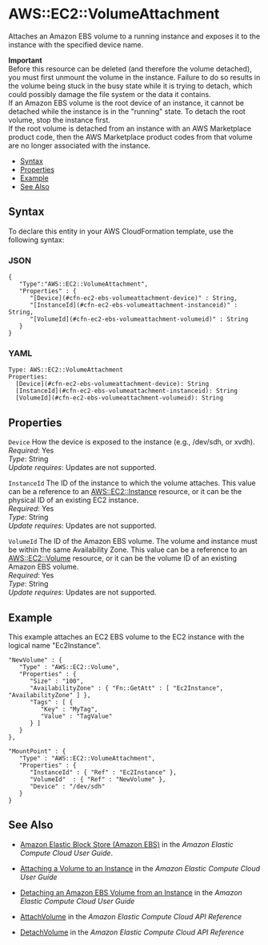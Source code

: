 # AWS::EC2::VolumeAttachment<a name="aws-properties-ec2-ebs-volumeattachment"></a>

Attaches an Amazon EBS volume to a running instance and exposes it to the instance with the specified device name\.

**Important**  
Before this resource can be deleted \(and therefore the volume detached\), you must first unmount the volume in the instance\. Failure to do so results in the volume being stuck in the busy state while it is trying to detach, which could possibly damage the file system or the data it contains\.  
If an Amazon EBS volume is the root device of an instance, it cannot be detached while the instance is in the "running" state\. To detach the root volume, stop the instance first\.  
If the root volume is detached from an instance with an AWS Marketplace product code, then the AWS Marketplace product codes from that volume are no longer associated with the instance\.


+ [Syntax](#aws-resource-ec2-volumeattachment-syntax)
+ [Properties](#w3ab2c21c10d465c11)
+ [Example](#w3ab2c21c10d465c13)
+ [See Also](#w3ab2c21c10d465c15)

## Syntax<a name="aws-resource-ec2-volumeattachment-syntax"></a>

To declare this entity in your AWS CloudFormation template, use the following syntax:

### JSON<a name="aws-resource-ec2-volumeattachment-syntax.json"></a>

```
{
   "Type":"AWS::EC2::VolumeAttachment",
   "Properties" : {
      "[Device](#cfn-ec2-ebs-volumeattachment-device)" : String,
      "[InstanceId](#cfn-ec2-ebs-volumeattachment-instanceid)" : String,
      "[VolumeId](#cfn-ec2-ebs-volumeattachment-volumeid)" : String
   }
}
```

### YAML<a name="aws-resource-ec2-volumeattachment-syntax.yaml"></a>

```
Type: AWS::EC2::VolumeAttachment
Properties:
  [Device](#cfn-ec2-ebs-volumeattachment-device): String
  [InstanceId](#cfn-ec2-ebs-volumeattachment-instanceid): String
  [VolumeId](#cfn-ec2-ebs-volumeattachment-volumeid): String
```

## Properties<a name="w3ab2c21c10d465c11"></a>

`Device`  <a name="cfn-ec2-ebs-volumeattachment-device"></a>
How the device is exposed to the instance \(e\.g\., /dev/sdh, or xvdh\)\.  
*Required*: Yes  
*Type*: String  
*Update requires*: Updates are not supported\.

`InstanceId`  <a name="cfn-ec2-ebs-volumeattachment-instanceid"></a>
The ID of the instance to which the volume attaches\. This value can be a reference to an [AWS::EC2::Instance](aws-properties-ec2-instance.md) resource, or it can be the physical ID of an existing EC2 instance\.  
*Required*: Yes  
*Type*: String  
*Update requires*: Updates are not supported\.

`VolumeId`  <a name="cfn-ec2-ebs-volumeattachment-volumeid"></a>
The ID of the Amazon EBS volume\. The volume and instance must be within the same Availability Zone\. This value can be a reference to an [AWS::EC2::Volume](aws-properties-ec2-ebs-volume.md) resource, or it can be the volume ID of an existing Amazon EBS volume\.  
*Required*: Yes  
*Type*: String  
*Update requires*: Updates are not supported\.

## Example<a name="w3ab2c21c10d465c13"></a>

This example attaches an EC2 EBS volume to the EC2 instance with the logical name "Ec2Instance"\.

```
"NewVolume" : {
   "Type" : "AWS::EC2::Volume",
   "Properties" : {
      "Size" : "100",
      "AvailabilityZone" : { "Fn::GetAtt" : [ "Ec2Instance", "AvailabilityZone" ] },
      "Tags" : [ {
         "Key" : "MyTag",
         "Value" : "TagValue"
      } ]
   }
},

"MountPoint" : {
   "Type" : "AWS::EC2::VolumeAttachment",
   "Properties" : {
      "InstanceId" : { "Ref" : "Ec2Instance" },
      "VolumeId"  : { "Ref" : "NewVolume" },
      "Device" : "/dev/sdh"
   }
}
```

## See Also<a name="w3ab2c21c10d465c15"></a>

+ [Amazon Elastic Block Store \(Amazon EBS\)](http://docs.aws.amazon.com/AWSEC2/latest/UserGuide/AmazonEBS.html) in the *Amazon Elastic Compute Cloud User Guide*\.

+ [Attaching a Volume to an Instance](http://docs.aws.amazon.com/AWSEC2/latest/UserGuide/ebs-attaching-volume.html) in the *Amazon Elastic Compute Cloud User Guide*

+ [Detaching an Amazon EBS Volume from an Instance](http://docs.aws.amazon.com/AWSEC2/latest/UserGuide/ebs-detaching-volume.html) in the *Amazon Elastic Compute Cloud User Guide*

+ [AttachVolume](http://docs.aws.amazon.com/AWSEC2/latest/APIReference/ApiReference-query-AttachVolume.html) in the *Amazon Elastic Compute Cloud API Reference*

+ [DetachVolume](http://docs.aws.amazon.com/AWSEC2/latest/APIReference/ApiReference-query-DetachVolume.html) in the *Amazon Elastic Compute Cloud API Reference*